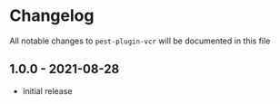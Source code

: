 # Changelog

All notable changes to `pest-plugin-vcr` will be documented in this file

## 1.0.0 - 2021-08-28

- initial release
